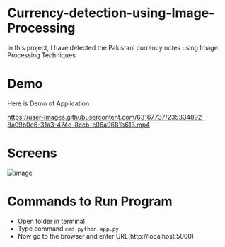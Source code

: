 # Currency-detection-using-Image-Processing
In this project, I have detected the Pakistani currency notes using Image Processing Techniques

# Demo
Here is Demo of Application

https://user-images.githubusercontent.com/63167737/235334892-8a09b0e6-31a3-474d-8ccb-c06a9681b613.mp4

# Screens
![image](https://user-images.githubusercontent.com/63167737/235334758-e8bf2feb-4fbb-4611-9088-0930b2c6f467.png)
# Commands to Run Program
- Open folder in terminal 
- Type command 
      ```cmd
      python app.py
      ```
- Now go to the browser and enter URL(http://localhost:5000)


